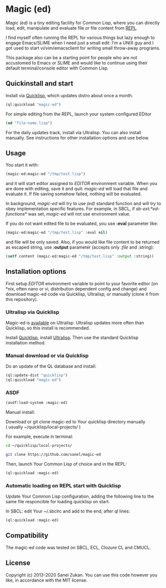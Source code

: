 # Magic (ed)

*Magic (ed)* is a tiny editing facility for Common Lisp, where you can
directly load, edit, manipulate and evaluate file or file content from
[REPL](http://en.wikipedia.org/wiki/Read%E2%80%93eval%E2%80%93print_loop_).

I find myself often running the REPL for various things but lazy enough to
engage Emacs/SLIME when I need just a small edit: I'm a UNIX guy
and I got used to start vi/vim/emacsclient for writing small
throw-away programs.

This package also can be a starting point for people who are not
accustomed to Emacs or SLIME and would like to continue using their
default terminal/console editor with Common Lisp.

## Quickinstall and start
Install via [Quicklisp](http://www.quicklisp.org), which updates distro about once a month.
```lisp
(ql:quickload "magic-ed")
```
For simple editing from the REPL, launch your system configured EDitor
```lisp
(ed "file-name.lisp")
````

For the daily updates track, install via Ultralisp. You can also install manually.
See instructions for other installation options and use below. 

## Usage

You start it with:

```lisp
(magic-ed:magic-ed "/tmp/test.lisp")
```

and it will start editor assigned to *EDITOR* environment
variable. When you are done with editing, save it and quit: *magic-ed*
will load that file and evaluate it. If file saving somehow failed, nothing
will be evaluated. 

In background, *magic-ed* will try to use *(ed)* standard function and
will try to obey implementation specific features. For example, in
SBCL, if *sb-ext:\*ed-functions** was set, *magic-ed* will not use
environment value.

If you do not want edited file to be evaluated, you use **:eval** parameter
like:

```lisp
(magic-ed:magic-ed "/tmp/test.lisp" :eval nil)
```

and file will be only saved. Also, if you would like file content to
be returned as escaped string, use **:output** parameter (accepts only
*:file* and *:string*):

```lisp
(setf content (magic-ed:magic-ed "/tmp/test.lisp" :output :string))
```

## Installation options 

First setup *EDITOR* environment variable to point to your favorite
editor (on *nix, often nano or vi, distribution dependent config and change) 
and download magic-ed code via Quicklisp, Ultralisp, or manually 
(clone it from this repository).

###  Ultralisp via Quicklisp 

Magic-ed is [available](https://ultralisp.org/projects/sanel/magic-ed) on Ultralisp. 
Ultralisp updates more often than Quicklisp, so this install is recommended. 

Install [Quicklisp](http://www.quicklisp.org), install [Ultralisp](https://ultralisp.org/).
Then use the standard Quicklisp installation method. 

### Manual download or via Quicklisp

Do an update of the QL database and install:

```lisp
(ql:update-dist "quicklisp")
(ql:quickload "magic-ed")
```
### ASDF 

```lisp
(asdf:load-system :magic-ed)
```
Manual install:


Download or git clone magic-ed to Your quicklisp directory manually  
( usually ~/quicklisp/local-projects/ )

For example, execute in terminal:

```bash
cd ~/quicklisp/local-projects/

git clone https://github.com/sanel/magic-ed 
```

Then, launch Your Common Lisp of choice and in the REPL: 

```lisp
(ql:quickload :magic-ed)
```

### Automatic loading on REPL start with Quicklisp

Update Your Common Lisp configuration, adding the following line 
to the same file responcible for loading quicklisp on start.

In SBCL: edit Your ~/.sbclrc and add to the end, after ql lines:

```lisp
(ql:quickload :magic-ed)
```

## Compatibility 
The magic-ed code was tested on SBCL, ECL, Clozure CL and CMUCL.
## License

Copyright (c) 2013-2020 Sanel Zukan. You can use this code however you
like, in accordance with the MIT license. 
